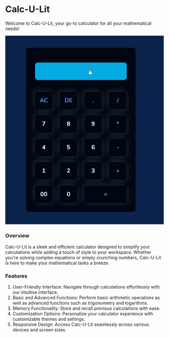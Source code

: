# Calc-U-Lit


Welcome to Calc-U-Lit, your go-to calculator for all your mathematical needs!

![Calc-U-Lit Preview](calculator.png)

###  Overview
Calc-U-Lit is a sleek and efficient calculator designed to simplify your calculations while adding a touch of style to your workspace. Whether you're solving complex equations or simply crunching numbers, Calc-U-Lit is here to make your mathematical tasks a breeze.

### Features

1. User-Friendly Interface: Navigate through calculations effortlessly with our intuitive interface.
2. Basic and Advanced Functions: Perform basic arithmetic operations as well as advanced functions such as trigonometry and logarithms.
3. Memory Functionality: Store and recall previous calculations with ease.
4. Customization Options: Personalize your calculator experience with customizable themes and settings.
5. Responsive Design: Access Calc-U-Lit seamlessly across various devices and screen sizes.
